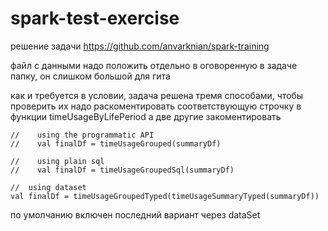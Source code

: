 # spark-test-exercise

решение задачи https://github.com/anvarknian/spark-training

файл с данными надо положить отдельно в оговоренную в задаче папку, он слишком большой для гита

как и требуется в условии, задача решена тремя способами, чтобы проверить их надо раскоментировать соответствующую строчку в функции timeUsageByLifePeriod
а две другие закоментировать

    //    using the programmatic API
    //    val finalDf = timeUsageGrouped(summaryDf)

    //    using plain sql
    //    val finalDf = timeUsageGroupedSql(summaryDf)

    //  using dataset
    val finalDf = timeUsageGroupedTyped(timeUsageSummaryTyped(summaryDf))
    
по умолчанию включен последний вариант через dataSet
